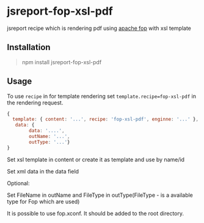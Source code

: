 # jsreport-fop-xsl-pdf


jsreport recipe which is rendering pdf using [apache fop](https://xmlgraphics.apache.org/fop/) with xsl template



## Installation
> npm install jsreport-fop-xsl-pdf

## Usage
To use `recipe` in for template rendering set `template.recipe=fop-xsl-pdf` in the rendering request.

```js
{
  template: { content: '...', recipe: 'fop-xsl-pdf', enginne: '...' },
   data: {
        data: '....',
        outName: '...',
        outType: '...'}
}
```

Set xsl template in content or create it as template and use by name/id

Set xml data in the data field

Optional:

Set FileName in outName and FileType in outType(FileType - is a available type for Fop which are used) 

It is possible to use fop.xconf. It should be added to the root directory.
